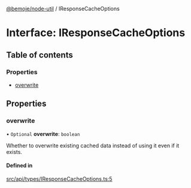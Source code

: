 [@bemoje/node-util](/docs/index.md) / IResponseCacheOptions

# Interface: IResponseCacheOptions

## Table of contents

### Properties

- [overwrite](/docs/interfaces/IResponseCacheOptions.md#overwrite)

## Properties

### overwrite

• `Optional` **overwrite**: `boolean`

Whether to overwrite existing cached data instead of using it even if it exists.

#### Defined in

[src/api/types/IResponseCacheOptions.ts:5](https://github.com/bemoje/bemoje-node-util/blob/957547c/src/api/types/IResponseCacheOptions.ts#L5)
